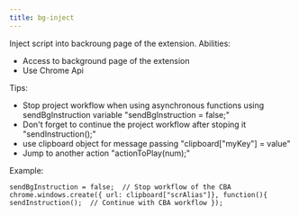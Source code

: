 ```yaml
---
title: bg-inject
---
```


Inject script into backroung page of the extension. Abilities:

*   Access to background page of the extension
*   Use Chrome Api

Tips:

*   Stop project workflow when using asynchronous functions using sendBgInstruction variable "sendBgInstruction = false;"
*   Don't forget to continue the project workflow after stoping it "sendInstruction();"
*   use clipboard object for message passing "clipboard\["myKey"\] = value"
*   Jump to another action "actionToPlay(num);"

Example:

`sendBgInstruction = false;  // Stop workflow of the CBA
chrome.windows.create({ url: clipboard["scrAlias"]}, function(){
	sendInstruction();  // Continue with CBA workflow
});
`